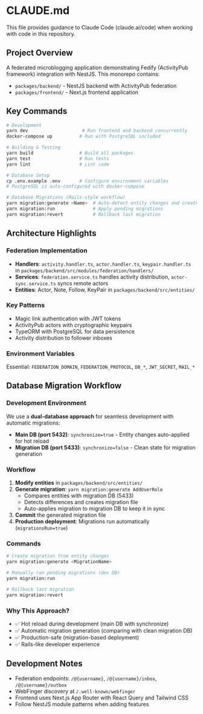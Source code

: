 # CLAUDE.md

This file provides guidance to Claude Code (claude.ai/code) when working with code in this repository.

## Project Overview

A federated microblogging application demonstrating Fedify (ActivityPub framework) integration with NestJS. This monorepo contains:
- `packages/backend/` - NestJS backend with ActivityPub federation
- `packages/frontend/` - Next.js frontend application

## Key Commands

```bash
# Development
yarn dev                    # Run frontend and backend concurrently
docker-compose up          # Run with PostgreSQL included

# Building & Testing
yarn build                 # Build all packages
yarn test                  # Run tests
yarn lint                  # Lint code

# Database Setup
cp .env.example .env       # Configure environment variables
# PostgreSQL is auto-configured with docker-compose

# Database Migrations (Rails-style workflow)
yarn migration:generate <Name>  # Auto-detect entity changes and create migration
yarn migration:run              # Apply pending migrations
yarn migration:revert           # Rollback last migration
```

## Architecture Highlights

### Federation Implementation
- **Handlers**: `activity.handler.ts`, `actor.handler.ts`, `keypair.handler.ts` in `packages/backend/src/modules/federation/handlers/`
- **Services**: `federation.service.ts` handles activity distribution, `actor-sync.service.ts` syncs remote actors
- **Entities**: Actor, Note, Follow, KeyPair in `packages/backend/src/entities/`

### Key Patterns
- Magic link authentication with JWT tokens
- ActivityPub actors with cryptographic keypairs
- TypeORM with PostgreSQL for data persistence
- Activity distribution to follower inboxes

### Environment Variables
Essential: `FEDERATION_DOMAIN`, `FEDERATION_PROTOCOL`, `DB_*`, `JWT_SECRET`, `MAIL_*`

## Database Migration Workflow

### Development Environment
We use a **dual-database approach** for seamless development with automatic migrations:

- **Main DB (port 5432)**: `synchronize=true` - Entity changes auto-applied for hot reload
- **Migration DB (port 5433)**: `synchronize=false` - Clean state for migration generation

### Workflow
1. **Modify entities** in `packages/backend/src/entities/`
2. **Generate migration**: `yarn migration:generate AddUserRole`
   - Compares entities with migration DB (5433)
   - Detects differences and creates migration file
   - Auto-applies migration to migration DB to keep it in sync
3. **Commit** the generated migration file
4. **Production deployment**: Migrations run automatically (`migrationsRun=true`)

### Commands
```bash
# Create migration from entity changes
yarn migration:generate <MigrationName>

# Manually run pending migrations (dev DB)
yarn migration:run

# Rollback last migration
yarn migration:revert
```

### Why This Approach?
- ✅ Hot reload during development (main DB with synchronize)
- ✅ Automatic migration generation (comparing with clean migration DB)
- ✅ Production-safe (migration-based deployment)
- ✅ Rails-like developer experience

## Development Notes

- Federation endpoints: `/@{username}`, `/@{username}/inbox`, `/@{username}/outbox`
- WebFinger discovery at `/.well-known/webfinger`
- Frontend uses Next.js App Router with React Query and Tailwind CSS
- Follow NestJS module patterns when adding features
